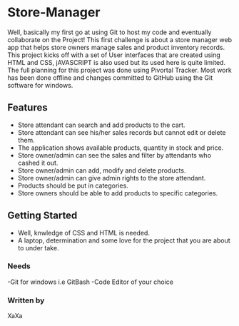 # Store-Manager
Well, basically my first go at using Git to host my code and eventually collaborate on the  Project! This first challenge is about a store manager web app that helps store owners manage sales and product inventory records.
This project kicks off with a set of User interfaces that are created using HTML and CSS, jAVASCRIPT is also used but its used here is quite limited.
The full planning for this project was done using Pivortal Tracker.
Most work has been done offline and changes committed to GitHub using the Git software for windows.

## Features 
- Store attendant can search and add products to the cart.
- Store attendant can see his/her sales records but cannot edit or delete them.
- The application shows available products, quantity in stock and price.
- Store owner/admin can see the sales and filter by attendants who cashed it out.
- Store owner/admin can add, modify and delete products.
- Store owner/admin can give admin rights to the store attendant.
- Products should be put in categories.
- Store owners should be able to add products to specific categories.

## Getting Started

- Well, knwledge of CSS and HTML is needed.
- A laptop, determination and some love for the project that you are about to under take.

### Needs
-Git for windows i.e GitBash
-Code Editor of your choice

###  Written by
  XaXa 

